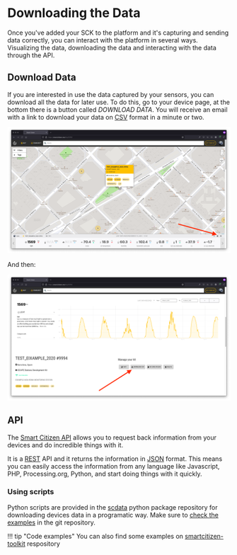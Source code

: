 Downloading the Data
====================

Once you've added your SCK to the platform and it's capturing and sending data correctly, you can interact with the platform in several ways. Visualizing the data, downloading the data and interacting with the data through the API.

## Download Data

If you are interested in use the data captured by your sensors, you can download all the data for later use. To do this, go to your device page, at the bottom there is a button called *DOWNLOAD DATA*. You will receive an email with a link to download your data on <a href="https://en.wikipedia.org/wiki/Comma-separated_values" target="_blank">CSV</a> format in a minute or two.

![](/assets/images/kit-detail.png)

And then:

![](/assets/images/csv-download.png)

## API

The <a href="http://developer.smartcitizen.me/" target="_blank">Smart Citizen API</a> allows you to request back information from your devices and do incredible things with it.

It is a <a href="https://en.wikipedia.org/wiki/Representational_state_transfer" target="_blank">REST</a> API and it returns the information in <a href="https://en.wikipedia.org/wiki/Json" target="_blank">JSON</a> format. This means you can easily access the information from any language like Javascript, PHP, Processing.org, Python, and start doing things with it quickly.


### Using scripts

Python scripts are provided in the [scdata](https://pypi.org/project/scdata/) python package repository for downloading devices data in a programatic way. Make sure to [check the examples](https://github.com/fablabbcn/smartcitizen-data/tree/master/examples) in the git repository.

!!! tip "Code examples"
	You can also find some examples on [smartcitizen-toolkit](https://github.com/fablabbcn/smartcitizen-toolkit) respository